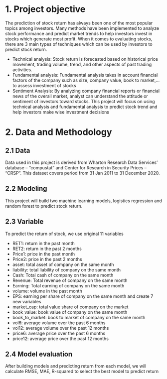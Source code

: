 # 1. Project objective
   
The prediction of stock return has always been one of the most popular topics among investors. Many methods have been implemented to analyze stock performance and predict market trends to help investors invest in stocks which generate most profit.
When it comes to evaluating stocks, there are 3 main types of techniques which can be used by investors to predict stock return.
- Technical analysis: Stock return is forecasted based on historical price movement, trading volume, trend, and other aspects of past trading activities.
- Fundamental analysis: Fundamental analysis takes in account financial factors of the company such as size, company value, book to market,… to assess investment of stocks 
- Sentiment Analysis: By analyzing company financial reports or financial news of the overall market, analyst can understand the attitude or sentiment of investors toward stocks.
This project will focus on using technical analysis and fundamental analysis to predict stock trend and help investors make wise investment decisions

# 2. Data and Methodology
   
## 2.1 Data
Data used in this project is derived from Wharton Research Data Services’ database – “compustat” and Center for Research in Security Prices – “CRSP”. This dataset covers period from 31 Jan 2011 to 31 December 2020. 

## 2.2 Modeling
This project will build two machine learning models, logistics regression and random forest to predict stock return.

## 2.3 Variable
To predict the return of stock, we use original 11 variables 
- RET1: return in the past month
- RET2: return in the past 2 months
- Price1: price in the past month
- Price2: price in the past 2 months
- asset: total asset of company on the same month
- liability: total liability of company on the same month
- Cash: Total cash of company on the same month
- Revenue: Total revenue of company on the same month
- Earning: Total earning of company on the same month
- volume: volume in the past month
- EPS: earning per share of company on the same month
and create 7 new variables
- market_cap: total value share of company on the market
- book_value: book value of company on the same month
- book_to_market: book to market of company on the same month
- vol6: average volume over the past 6 months
- vol12: average volume over the past 12 months
- price6: average price over the past 6 months
- price12: average price over the past 12 months

## 2.4 Model evaluation
After building models and predicting return from each model, we will calculate RMSE, MAE, R-squared to select the best model to predict return
